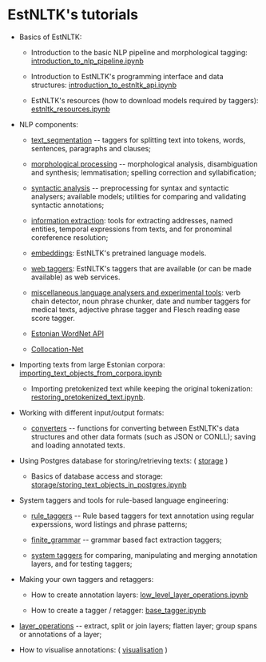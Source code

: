 # EstNLTK's tutorials 

* Basics of EstNLTK:
    * Introduction to the basic NLP pipeline and morphological tagging:  [introduction_to_nlp_pipeline.ipynb](basics/introduction_to_nlp_pipeline.ipynb)

    * Introduction to EstNLTK's programming interface and data structures: [introduction_to_estnltk_api.ipynb](basics/introduction_to_estnltk_api.ipynb)
     
    * EstNLTK's resources (how to download models required by taggers): [estnltk_resources.ipynb](basics/estnltk_resources.ipynb) 

* NLP components:
    
    * [text_segmentation](nlp_pipeline/A_text_segmentation) -- taggers for splitting text into tokens, words, sentences, paragraphs and clauses;
    
    * [morphological processing](nlp_pipeline/B_morphology) -- morphological analysis, disambiguation and synthesis; lemmatisation; spelling correction and syllabification;

    * [syntactic analysis](nlp_pipeline/C_syntax) -- preprocessing for syntax and syntactic analysers; available models; utilities for comparing and validating syntactic annotations;

    * [information extraction](nlp_pipeline/D_information_extraction): tools for extracting addresses, named entities, temporal expressions from texts, and for pronominal coreference resolution;
   
    * [embeddings](nlp_pipeline/E_embeddings): EstNLTK's pretrained language models. 

    * [web taggers](taggers/web_taggers/web_taggers.ipynb): EstNLTK's taggers that are available (or can be made available) as web services.

    * [miscellaneous language analysers and experimental tools](nlp_pipeline/X_miscellaneous): verb chain detector, noun phrase chunker, date and number taggers for medical texts,  adjective phrase tagger and Flesch reading ease score tagger.

    * [Estonian WordNet API](wordnet/wordnet.ipynb)
 
    * [Collocation-Net](collocation_net/tutorial.ipynb) 
  
* Importing texts from large Estonian corpora: [importing_text_objects_from_corpora.ipynb](corpus_processing/importing_text_objects_from_corpora.ipynb)
    
    * Importing pretokenized text while keeping the original tokenization: [restoring_pretokenized_text.ipynb](corpus_processing/restoring_pretokenized_text.ipynb).

* Working with different input/output formats:

    * [converters](converters) -- functions for converting between EstNLTK's data structures and other data formats (such as JSON or CONLL); saving and loading annotated texts.

* Using Postgres database for storing/retrieving texts: ( [storage](storage) )

    * Basics of database access and storage: [storage/storing_text_objects_in_postgres.ipynb](storage/storing_text_objects_in_postgres.ipynb)

* System taggers and tools for rule-based language engineering:

    * [rule_taggers](taggers/rule_taggers) -- Rule based taggers for text annotation using regular experssions, word listings and phrase patterns;

    * [finite_grammar](taggers/finite_grammar) -- grammar based fact extraction taggers;

    * [system taggers](taggers/system) for comparing, manipulating and merging annotation layers, and for testing taggers;

* Making your own taggers and retaggers:

    * How to create annotation layers: [low_level_layer_operations.ipynb](system/low_level_layer_operations.ipynb)
    
    * How to create a tagger / retagger: [base_tagger.ipynb](taggers/base_tagger.ipynb)

* [layer_operations](system/layer_operations.ipynb) -- extract, split or join layers; flatten layer; group spans or annotations of a layer;

* How to visualise annotations: ( [visualisation](visualisation) )